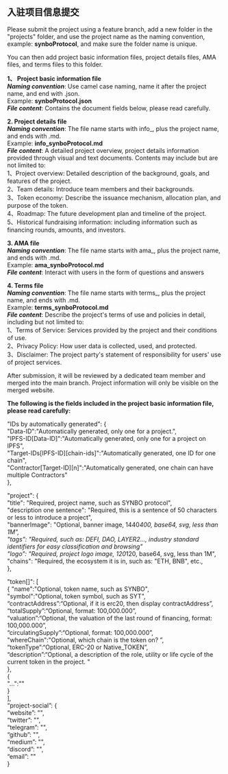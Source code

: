 ## 入驻项目信息提交
Please submit the project using a feature branch, add a new folder in the "projects" folder, and use the project name as the naming convention, example: **synboProtocol**, and make sure the folder name is unique.     

You can then add project basic information files, project details files, AMA files, and terms files to this folder.     

**1、 Project basic information file**     
***Naming convention***: Use camel case naming, name it after the project name, and end with .json.       
     Example: **synboProtocol.json**      
***File content***: Contains the document fields below, please read carefully.       

**2. Project details file**     
***Naming convention***: The file name starts with info_, plus the project name, and ends with .md.     
     Example: **info_synboProtocol.md**    
***File content***: A detailed project overview, project details information provided through visual and text documents. Contents may include but are not limited to:     
1、Project overview: Detailed description of the background, goals, and features of the project.     
2、Team details: Introduce team members and their backgrounds.   
3、Token economy: Describe the issuance mechanism, allocation plan, and purpose of the token.    
4、Roadmap: The future development plan and timeline of the project.   
5、Historical fundraising information: including information such as financing rounds, amounts, and investors.    

**3. AMA file**   
***Naming convention***: The file name starts with ama_, plus the project name, and ends with .md.   
     Example: **ama_synboProtocol.md**   
***File content***: Interact with users in the form of questions and answers   

**4. Terms file**   
***Naming convention***: The file name starts with terms_, plus the project name, and ends with .md.   
     Example: **terms_synboProtocol.md**  
***File content***: Describe the project's terms of use and policies in detail, including but not limited to:   
1、Terms of Service: Services provided by the project and their conditions of use.   
2、Privacy Policy: How user data is collected, used, and protected.   
3、Disclaimer: The project party's statement of responsibility for users' use of project services.   

After submission, it will be reviewed by a dedicated team member and merged into the main branch. Project information will only be visible on the merged website.    

**The following is the fields included in the project basic information file, please read carefully:** 

"IDs by automatically generated": {    
"Data-ID":"Automatically generated, only one for a project.",    
"IPFS-ID[Data-ID]":"Automatically generated, only one for a project on IPFS",    
"Target-IDs[IPFS-ID][chain-ids]":"Automatically generated, one ID for one chain",    
"Contractor[Target-ID][n]":"Automatically generated, one chain can have multiple Contractors"    
},   

"project": {    
"title": "Required, project name, such as SYNBO protocol",    
"description one sentence": "Required, this is a sentence of 50 characters or less to introduce a project",    
"bannerImage": "Optional, banner image, 1440*400, base64, svg, less than 1M",    
"tags": "Required, such as: DEFI, DAO, LAYER2..., industry standard identifiers for easy classification and browsing"   
"logo": "Required, project logo image, 120*120, base64, svg, less than 1M",    
"chains": "Required, the ecosystem it is in, such as: "ETH, BNB", etc.,      
},    

"token[]": [    
{
"name":"Optional, token name, such as SYNBO",    
"symbol":"Optional, token symbol, such as SYT",    
“contractAddress”:“Optional, if it is erc20, then display contractAddress”,    
“totalSupply”:“Optional, format: 100,000.000”,    
“valuation”:“Optional, the valuation of the last round of financing, format: 100,000.000”,    
“circulatingSupply”:“Optional, format: 100,000.000”,    
"whereChain":"Optional, which chain is the token on? ”,    
“tokenType”:“Optional, ERC-20 or Native_TOKEN”,    
“description”:“Optional, a description of the role, utility or life cycle of the current token in the project. "    
},    
{    
"...":""     
}    
],    
“project-social”: {    
“website”: "",    
“twitter”: "",    
“telegram”: "",   
“github”: "",    
“medium”: "",    
“discord”: "",    
“email”: ""    
}

